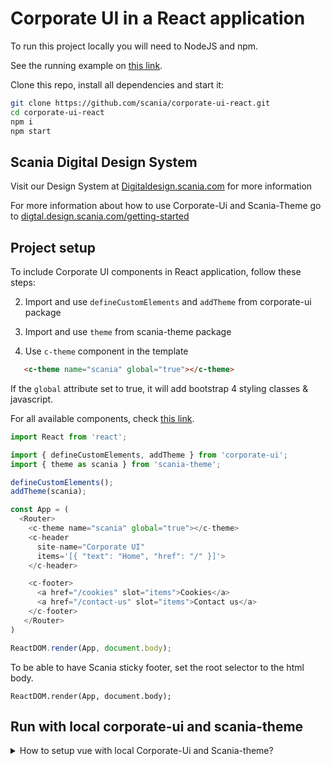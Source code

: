 # Corporate UI in a React application

To run this project locally you will need to NodeJS and npm.

See the running example on [this link](https://scania.github.io/corporate-ui-react/).

Clone this repo, install all dependencies and start it:
```bash
git clone https://github.com/scania/corporate-ui-react.git
cd corporate-ui-react
npm i
npm start
```

## Scania Digital Design System

Visit our Design System at [Digitaldesign.scania.com](https://digitaldesign.scania.com/) for more information

For more information about how to use Corporate-Ui and Scania-Theme go to [digtal.design.scania.com/getting-started](https://digitaldesign.scania.com/getting-started/development)

## Project setup

To include Corporate UI components in React application, follow these steps:

2. Import and use `defineCustomElements` and `addTheme` from corporate-ui package

3. Import and use `theme` from scania-theme package

4.  Use `c-theme` component in the template

   ```html
      <c-theme name="scania" global="true"></c-theme>
   ```

If the `global` attribute set to true, it will add bootstrap 4 styling classes & javascript.

For all available components, check [this link](https://scania.github.io/corporate-ui-site/).

```js
import React from 'react';

import { defineCustomElements, addTheme } from 'corporate-ui';
import { theme as scania } from 'scania-theme';

defineCustomElements();
addTheme(scania);

const App = (
  <Router>
    <c-theme name="scania" global="true"></c-theme>
    <c-header
      site-name="Corporate UI"
      items='[{ "text": "Home", "href": "/" }]'>
    </c-header>

    <c-footer>
      <a href="/cookies" slot="items">Cookies</a>
      <a href="/contact-us" slot="items">Contact us</a>
    </c-footer>
   </Router>
)

ReactDOM.render(App, document.body);

```

To be able to have Scania sticky footer, set the root selector to the html body. 
```
ReactDOM.render(App, document.body);
```
## Run with local corporate-ui and scania-theme
<details>
  <summary>
  How to setup vue with local Corporate-Ui and Scania-theme?
  </summary>

  Clone both scania-theme and corporate-ui

  Create npm links of **Corporate Ui** and **Scania theme**
  ```bash
  cd ../corporate-ui
  npm link
  cd ../scania-theme
  npm link
  ```

  Add links to **Corporate Ui** and **Scania theme**
  ```bash
  npm run link
    // or
  cd corporate-ui-site
  npm link corporate-ui
  npm link scania-theme
  ```
</details>


